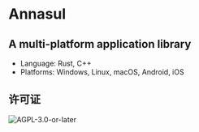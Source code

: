 # Annasul
A multi-platform application library
---
+ Language: Rust, C++
+ Platforms: Windows, Linux, macOS, Android, iOS

## 许可证

![AGPL-3.0-or-later](https://www.gnu.org/graphics/agplv3-155x51.png)
